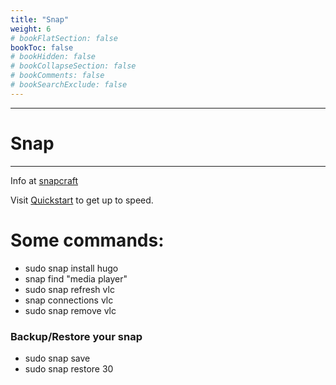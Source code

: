 ```yaml
---
title: "Snap"
weight: 6
# bookFlatSection: false
bookToc: false 
# bookHidden: false
# bookCollapseSection: false
# bookComments: false
# bookSearchExclude: false
---
```

---
# Snap 
---                                                                                                             

Info at [snapcraft](https://snapcraft.io/)

Visit [Quickstart](https://snapcraft.io/docs/quickstart-tour) to get up to speed.

# Some commands:

- sudo snap install hugo
- snap find "media player"
- sudo snap refresh vlc 
- snap connections vlc 
- sudo snap remove vlc 

### Backup/Restore your snap

- sudo snap save
- sudo snap restore 30

